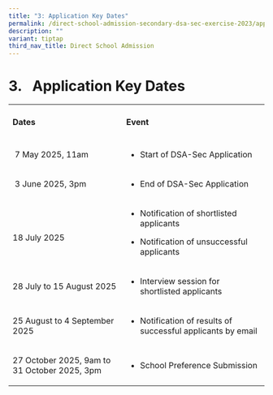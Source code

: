 ```yaml
---
title: "3: Application Key Dates"
permalink: /direct-school-admission-secondary-dsa-sec-exercise-2023/application-key-dates/
description: ""
variant: tiptap
third_nav_title: Direct School Admission
---
```

<h1><strong>3.&nbsp;&nbsp; Application Key Dates</strong></h1>
<table style="minWidth: 50px">
<colgroup>
<col>
<col>
</colgroup>
<tbody>
<tr>
<td rowspan="1" colspan="1">
<h4><strong>Dates</strong></h4>
</td>
<td rowspan="1" colspan="1">
<h4><strong>Event</strong></h4>
</td>
</tr>
<tr>
<td rowspan="1" colspan="1">
<p>&nbsp;7 May 2025, 11am</p>
</td>
<td rowspan="1" colspan="1">
<ul data-tight="true" class="tight">
<li>
<p>Start of DSA-Sec Application</p>
</li>
</ul>
</td>
</tr>
<tr>
<td rowspan="1" colspan="1">
<p>&nbsp;3 June 2025, 3pm</p>
</td>
<td rowspan="1" colspan="1">
<ul data-tight="true" class="tight">
<li>
<p>End of DSA-Sec Application</p>
</li>
</ul>
</td>
</tr>
<tr>
<td rowspan="1" colspan="1">
<p>&nbsp;
<br>18 July 2025</p>
</td>
<td rowspan="1" colspan="1">
<ul data-tight="true" class="tight">
<li>
<p>Notification of shortlisted applicants</p>
</li>
<li>
<p>Notification of unsuccessful applicants</p>
</li>
</ul>
</td>
</tr>
<tr>
<td rowspan="1" colspan="1">
<p>28 July to 15 August 2025</p>
</td>
<td rowspan="1" colspan="1">
<ul data-tight="true" class="tight">
<li>
<p>Interview session for shortlisted applicants</p>
</li>
</ul>
</td>
</tr>
<tr>
<td rowspan="1" colspan="1">
<p>25 August to 4 September 2025</p>
</td>
<td rowspan="1" colspan="1">
<ul data-tight="true" class="tight">
<li>
<p>Notification of results of successful applicants by email</p>
</li>
</ul>
</td>
</tr>
<tr>
<td rowspan="1" colspan="1">
<p>27 October 2025, 9am to 31 October 2025, 3pm</p>
</td>
<td rowspan="1" colspan="1">
<p></p>
<ul data-tight="true" class="tight">
<li>
<p>School Preference Submission</p>
</li>
</ul>
</td>
</tr>
</tbody>
</table>
<p></p>